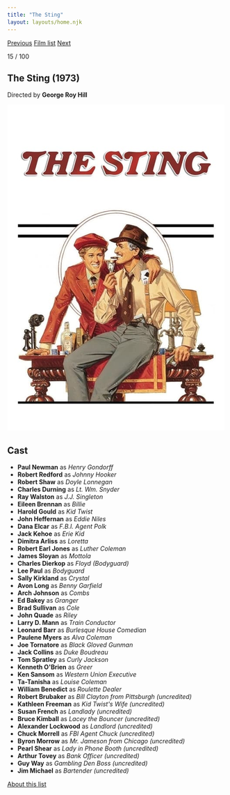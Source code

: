 ```yaml
---
title: "The Sting"
layout: layouts/home.njk
---
```


<nav class="films">
  <a class="prev" href="../duck-you-sucker">Previous</a>
  <a href="../">Film list</a>
  <a class="next" href="../dog-day-afternoon">Next</a>
</nav>

<p>15 / 100</p>

<article class="film">
  <h1>The Sting (1973)</h1>

  <p class="director">
    Directed by <strong>George Roy Hill</strong>
  </p>

  <img src="../films/posters/the-sting.jpg" alt="">

  <h2>
    Cast
  </h2>
  <ul>
    <li><strong>Paul Newman</strong> as <em>Henry Gondorff</em></li>
<li><strong>Robert Redford</strong> as <em>Johnny Hooker</em></li>
<li><strong>Robert Shaw</strong> as <em>Doyle Lonnegan</em></li>
<li><strong>Charles Durning</strong> as <em>Lt. Wm. Snyder</em></li>
<li><strong>Ray Walston</strong> as <em>J.J. Singleton</em></li>
<li><strong>Eileen Brennan</strong> as <em>Billie</em></li>
<li><strong>Harold Gould</strong> as <em>Kid Twist</em></li>
<li><strong>John Heffernan</strong> as <em>Eddie Niles</em></li>
<li><strong>Dana Elcar</strong> as <em>F.B.I. Agent Polk</em></li>
<li><strong>Jack Kehoe</strong> as <em>Erie Kid</em></li>
<li><strong>Dimitra Arliss</strong> as <em>Loretta</em></li>
<li><strong>Robert Earl Jones</strong> as <em>Luther Coleman</em></li>
<li><strong>James Sloyan</strong> as <em>Mottola</em></li>
<li><strong>Charles Dierkop</strong> as <em>Floyd (Bodyguard)</em></li>
<li><strong>Lee Paul</strong> as <em>Bodyguard</em></li>
<li><strong>Sally Kirkland</strong> as <em>Crystal</em></li>
<li><strong>Avon Long</strong> as <em>Benny Garfield</em></li>
<li><strong>Arch Johnson</strong> as <em>Combs</em></li>
<li><strong>Ed Bakey</strong> as <em>Granger</em></li>
<li><strong>Brad Sullivan</strong> as <em>Cole</em></li>
<li><strong>John Quade</strong> as <em>Riley</em></li>
<li><strong>Larry D. Mann</strong> as <em>Train Conductor</em></li>
<li><strong>Leonard Barr</strong> as <em>Burlesque House Comedian</em></li>
<li><strong>Paulene Myers</strong> as <em>Alva Coleman</em></li>
<li><strong>Joe Tornatore</strong> as <em>Black Gloved Gunman</em></li>
<li><strong>Jack Collins</strong> as <em>Duke Boudreau</em></li>
<li><strong>Tom Spratley</strong> as <em>Curly Jackson</em></li>
<li><strong>Kenneth O'Brien</strong> as <em>Greer</em></li>
<li><strong>Ken Sansom</strong> as <em>Western Union Executive</em></li>
<li><strong>Ta-Tanisha</strong> as <em>Louise Coleman</em></li>
<li><strong>William Benedict</strong> as <em>Roulette Dealer</em></li>
<li><strong>Robert Brubaker</strong> as <em>Bill Clayton from Pittsburgh (uncredited)</em></li>
<li><strong>Kathleen Freeman</strong> as <em>Kid Twist's Wife (uncredited)</em></li>
<li><strong>Susan French</strong> as <em>Landlady (uncredited)</em></li>
<li><strong>Bruce Kimball</strong> as <em>Lacey the Bouncer (uncredited)</em></li>
<li><strong>Alexander Lockwood</strong> as <em>Landlord (uncredited)</em></li>
<li><strong>Chuck Morrell</strong> as <em>FBI Agent Chuck (uncredited)</em></li>
<li><strong>Byron Morrow</strong> as <em>Mr. Jameson from Chicago (uncredited)</em></li>
<li><strong>Pearl Shear</strong> as <em>Lady in Phone Booth (uncredited)</em></li>
<li><strong>Arthur Tovey</strong> as <em>Bank Officer (uncredited)</em></li>
<li><strong>Guy Way</strong> as <em>Gambling Den Boss (uncredited)</em></li>
<li><strong>Jim Michael</strong> as <em>Bartender (uncredited)</em></li>
  </ul>
</article>
<footer>
  <a href="../about">About this list</a>
</footer>
